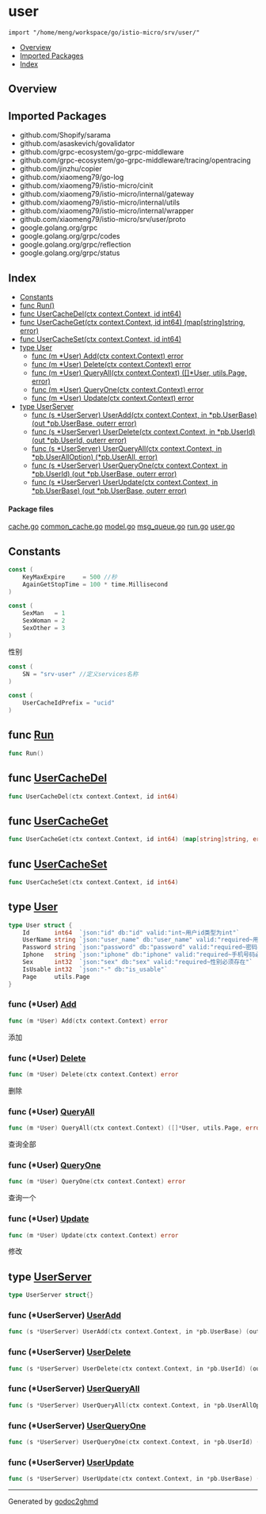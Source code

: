 # user
`import "/home/meng/workspace/go/istio-micro/srv/user/"`

* [Overview](#pkg-overview)
* [Imported Packages](#pkg-imports)
* [Index](#pkg-index)

## <a name="pkg-overview">Overview</a>

## <a name="pkg-imports">Imported Packages</a>

- github.com/Shopify/sarama
- github.com/asaskevich/govalidator
- github.com/grpc-ecosystem/go-grpc-middleware
- github.com/grpc-ecosystem/go-grpc-middleware/tracing/opentracing
- github.com/jinzhu/copier
- github.com/xiaomeng79/go-log
- github.com/xiaomeng79/istio-micro/cinit
- github.com/xiaomeng79/istio-micro/internal/gateway
- github.com/xiaomeng79/istio-micro/internal/utils
- github.com/xiaomeng79/istio-micro/internal/wrapper
- github.com/xiaomeng79/istio-micro/srv/user/proto
- google.golang.org/grpc
- google.golang.org/grpc/codes
- google.golang.org/grpc/reflection
- google.golang.org/grpc/status

## <a name="pkg-index">Index</a>
* [Constants](#pkg-constants)
* [func Run()](#Run)
* [func UserCacheDel(ctx context.Context, id int64)](#UserCacheDel)
* [func UserCacheGet(ctx context.Context, id int64) (map[string]string, error)](#UserCacheGet)
* [func UserCacheSet(ctx context.Context, id int64)](#UserCacheSet)
* [type User](#User)
  * [func (m \*User) Add(ctx context.Context) error](#User.Add)
  * [func (m \*User) Delete(ctx context.Context) error](#User.Delete)
  * [func (m \*User) QueryAll(ctx context.Context) ([]\*User, utils.Page, error)](#User.QueryAll)
  * [func (m \*User) QueryOne(ctx context.Context) error](#User.QueryOne)
  * [func (m \*User) Update(ctx context.Context) error](#User.Update)
* [type UserServer](#UserServer)
  * [func (s \*UserServer) UserAdd(ctx context.Context, in \*pb.UserBase) (out \*pb.UserBase, outerr error)](#UserServer.UserAdd)
  * [func (s \*UserServer) UserDelete(ctx context.Context, in \*pb.UserId) (out \*pb.UserId, outerr error)](#UserServer.UserDelete)
  * [func (s \*UserServer) UserQueryAll(ctx context.Context, in \*pb.UserAllOption) (\*pb.UserAll, error)](#UserServer.UserQueryAll)
  * [func (s \*UserServer) UserQueryOne(ctx context.Context, in \*pb.UserId) (out \*pb.UserBase, outerr error)](#UserServer.UserQueryOne)
  * [func (s \*UserServer) UserUpdate(ctx context.Context, in \*pb.UserBase) (out \*pb.UserBase, outerr error)](#UserServer.UserUpdate)

#### <a name="pkg-files">Package files</a>
[cache.go](./cache.go) [common_cache.go](./common_cache.go) [model.go](./model.go) [msg_queue.go](./msg_queue.go) [run.go](./run.go) [user.go](./user.go) 

## <a name="pkg-constants">Constants</a>
``` go
const (
    KeyMaxExpire     = 500 //秒
    AgainGetStopTime = 100 * time.Millisecond
)
```
``` go
const (
    SexMan   = 1
    SexWoman = 2
    SexOther = 3
)
```
性别

``` go
const (
    SN = "srv-user" //定义services名称
)
```
``` go
const (
    UserCacheIdPrefix = "ucid"
)
```

## <a name="Run">func</a> [Run](./run.go#L21)
``` go
func Run()
```

## <a name="UserCacheDel">func</a> [UserCacheDel](./cache.go#L61)
``` go
func UserCacheDel(ctx context.Context, id int64)
```

## <a name="UserCacheGet">func</a> [UserCacheGet](./cache.go#L16)
``` go
func UserCacheGet(ctx context.Context, id int64) (map[string]string, error)
```

## <a name="UserCacheSet">func</a> [UserCacheSet](./cache.go#L42)
``` go
func UserCacheSet(ctx context.Context, id int64)
```

## <a name="User">type</a> [User](./model.go#L13-L21)
``` go
type User struct {
    Id       int64  `json:"id" db:"id" valid:"int~用户id类型为int"`
    UserName string `json:"user_name" db:"user_name" valid:"required~用户名称必须存在"`
    Password string `json:"password" db:"password" valid:"required~密码必须存在"`
    Iphone   string `json:"iphone" db:"iphone" valid:"required~手机号码必须存在"`
    Sex      int32  `json:"sex" db:"sex" valid:"required~性别必须存在"`
    IsUsable int32  `json:"-" db:"is_usable"`
    Page     utils.Page
}
```

### <a name="User.Add">func</a> (\*User) [Add](./model.go#L127)
``` go
func (m *User) Add(ctx context.Context) error
```
添加

### <a name="User.Delete">func</a> (\*User) [Delete](./model.go#L163)
``` go
func (m *User) Delete(ctx context.Context) error
```
删除

### <a name="User.QueryAll">func</a> (\*User) [QueryAll](./model.go#L201)
``` go
func (m *User) QueryAll(ctx context.Context) ([]*User, utils.Page, error)
```
查询全部

### <a name="User.QueryOne">func</a> (\*User) [QueryOne](./model.go#L180)
``` go
func (m *User) QueryOne(ctx context.Context) error
```
查询一个

### <a name="User.Update">func</a> (\*User) [Update](./model.go#L145)
``` go
func (m *User) Update(ctx context.Context) error
```
修改

## <a name="UserServer">type</a> [UserServer](./user.go#L12)
``` go
type UserServer struct{}
```

### <a name="UserServer.UserAdd">func</a> (\*UserServer) [UserAdd](./user.go#L14)
``` go
func (s *UserServer) UserAdd(ctx context.Context, in *pb.UserBase) (out *pb.UserBase, outerr error)
```

### <a name="UserServer.UserDelete">func</a> (\*UserServer) [UserDelete](./user.go#L60)
``` go
func (s *UserServer) UserDelete(ctx context.Context, in *pb.UserId) (out *pb.UserId, outerr error)
```

### <a name="UserServer.UserQueryAll">func</a> (\*UserServer) [UserQueryAll](./user.go#L106)
``` go
func (s *UserServer) UserQueryAll(ctx context.Context, in *pb.UserAllOption) (*pb.UserAll, error)
```

### <a name="UserServer.UserQueryOne">func</a> (\*UserServer) [UserQueryOne](./user.go#L83)
``` go
func (s *UserServer) UserQueryOne(ctx context.Context, in *pb.UserId) (out *pb.UserBase, outerr error)
```

### <a name="UserServer.UserUpdate">func</a> (\*UserServer) [UserUpdate](./user.go#L37)
``` go
func (s *UserServer) UserUpdate(ctx context.Context, in *pb.UserBase) (out *pb.UserBase, outerr error)
```

- - -
Generated by [godoc2ghmd](https://github.com/GandalfUK/godoc2ghmd)